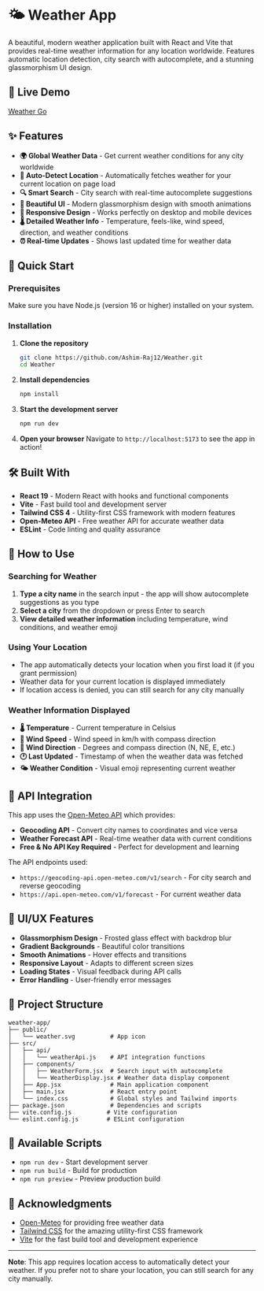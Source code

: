 # 🌤️ Weather App

A beautiful, modern weather application built with React and Vite that provides real-time weather information for any location worldwide. Features automatic location detection, city search with autocomplete, and a stunning glassmorphism UI design.

## 🚀 Live Demo

[Weather Go](https://weather-one-phi-44.vercel.app/)

## ✨ Features

- **🌍 Global Weather Data** - Get current weather conditions for any city worldwide
- **📍 Auto-Detect Location** - Automatically fetches weather for your current location on page load
- **🔍 Smart Search** - City search with real-time autocomplete suggestions
- **🎨 Beautiful UI** - Modern glassmorphism design with smooth animations
- **📱 Responsive Design** - Works perfectly on desktop and mobile devices
- **🌡️ Detailed Weather Info** - Temperature, feels-like, wind speed, direction, and weather conditions
- **⏰ Real-time Updates** - Shows last updated time for weather data

## 🚀 Quick Start

### Prerequisites

Make sure you have Node.js (version 16 or higher) installed on your system.

### Installation

1. **Clone the repository**

   ```bash
   git clone https://github.com/Ashim-Raj12/Weather.git
   cd Weather
   ```

2. **Install dependencies**

   ```bash
   npm install
   ```

3. **Start the development server**

   ```bash
   npm run dev
   ```

4. **Open your browser**
   Navigate to `http://localhost:5173` to see the app in action!

## 🛠️ Built With

- **React 19** - Modern React with hooks and functional components
- **Vite** - Fast build tool and development server
- **Tailwind CSS 4** - Utility-first CSS framework with modern features
- **Open-Meteo API** - Free weather API for accurate weather data
- **ESLint** - Code linting and quality assurance

## 📖 How to Use

### Searching for Weather

1. **Type a city name** in the search input - the app will show autocomplete suggestions as you type
2. **Select a city** from the dropdown or press Enter to search
3. **View detailed weather information** including temperature, wind conditions, and weather emoji

### Using Your Location

- The app automatically detects your location when you first load it (if you grant permission)
- Weather data for your current location is displayed immediately
- If location access is denied, you can still search for any city manually

### Weather Information Displayed

- **🌡️ Temperature** - Current temperature in Celsius
- **💨 Wind Speed** - Wind speed in km/h with compass direction
- **🧭 Wind Direction** - Degrees and compass direction (N, NE, E, etc.)
- **🕐 Last Updated** - Timestamp of when the weather data was fetched
- **🌤️ Weather Condition** - Visual emoji representing current weather

## 🔧 API Integration

This app uses the [Open-Meteo API](https://open-meteo.com/) which provides:

- **Geocoding API** - Convert city names to coordinates and vice versa
- **Weather Forecast API** - Real-time weather data with current conditions
- **Free & No API Key Required** - Perfect for development and learning

The API endpoints used:

- `https://geocoding-api.open-meteo.com/v1/search` - For city search and reverse geocoding
- `https://api.open-meteo.com/v1/forecast` - For current weather data

## 🎨 UI/UX Features

- **Glassmorphism Design** - Frosted glass effect with backdrop blur
- **Gradient Backgrounds** - Beautiful color transitions
- **Smooth Animations** - Hover effects and transitions
- **Responsive Layout** - Adapts to different screen sizes
- **Loading States** - Visual feedback during API calls
- **Error Handling** - User-friendly error messages

## 📁 Project Structure

```
weather-app/
├── public/
│   └── weather.svg          # App icon
├── src/
│   ├── api/
│   │   └── weatherApi.js    # API integration functions
│   ├── components/
│   │   ├── WeatherForm.jsx  # Search input with autocomplete
│   │   └── WeatherDisplay.jsx # Weather data display component
│   ├── App.jsx              # Main application component
│   ├── main.jsx             # React entry point
│   └── index.css            # Global styles and Tailwind imports
├── package.json             # Dependencies and scripts
├── vite.config.js          # Vite configuration
└── eslint.config.js        # ESLint configuration
```

## 🚀 Available Scripts

- `npm run dev` - Start development server
- `npm run build` - Build for production
- `npm run preview` - Preview production build

## 🙏 Acknowledgments

- [Open-Meteo](https://open-meteo.com/) for providing free weather data
- [Tailwind CSS](https://tailwindcss.com/) for the amazing utility-first CSS framework
- [Vite](https://vitejs.dev/) for the fast build tool and development experience

---

**Note**: This app requires location access to automatically detect your weather. If you prefer not to share your location, you can still search for any city manually.
